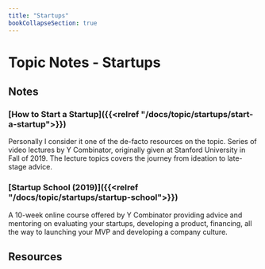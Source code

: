 ```yaml
---
title: "Startups"
bookCollapseSection: true
---
```

# Topic Notes - Startups


## Notes

### [How to Start a Startup]({{<relref "/docs/topic/startups/start-a-startup">}}) 
Personally I consider it one of the de-facto resources on the topic. Series of video lectures by Y Combinator, originally given at Stanford University in Fall of 2019. The lecture topics covers the journey from ideation to late-stage advice.

### [Startup School (2019)]({{<relref "/docs/topic/startups/startup-school">}})

A 10-week online course offered by Y Combinator providing advice and mentoring on evaluating your startups, developing a product, financing, all the way to launching your MVP and developing a company culture.

## Resources


